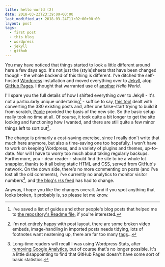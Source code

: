 ```yaml
---
title: hello world (2)
date: 2018-03-23T23:39:00+00:00
last_modified_at: 2018-03-24T11:02:00+00:00
layout: post
tags:
  - first post
  - this blog
  - wordpress
  - jekyll
  - github
---
```

You may have noticed that things started to look a little different around here a few days ago. It's not just the (style)sheets that have been changed though - the whole backend of this thing is different. I've ditched the self-hosted [Wordpress](https://wordpress.org/) installation and moved everything over to [Jekyll](https://jekyllrb.com/), atop [GitHub Pages](https://pages.github.com/). I thought that warranted use of [another](/blog/2008/11/hello-world/) _Hello World_.

I'll spare you the full details of how I shifted everything over to Jekyll - it's not a particularly unique undertaking[^fn-readme] - suffice to say, [this tool](https://ben.balter.com/wordpress-to-jekyll-exporter/) dealt with converting the 380 existing posts and, after one false-start trying to build it from scratch, [Poole](http://getpoole.com/) provided the basis of the new site. So the basic setup really took no time at all. Of course, it took quite a bit longer to get the site looking and functioning how I wanted, and there are still quite a few minor things left to sort out[^fn-todolist].

The change is primarily a cost-saving exercise, since I really don't write that much here anymore, but also a time-saving one too hopefully. I won't have to work on keeping Wordpress, and a variety of plugins and themes, up-to-date. Nor will I have to worry too much about taking regularly backups. Furthermore, you - dear reader - should find the site to be a whole lot snappier, thanks to it all being static HTML and CSS, served from GitHub's network. On the down side, there's no more commenting on posts (and i've lost all the old comments), i've currently no analytics to monitor visitor numbers[^fn-nostats], and [the blog's rss feed](http://www.sallonoroff.co.uk/blog/atom.xml) has had to change.

Anyway, I hope you like the changes overall. And if you spot anything that looks broken, it probably is, so please let me know.

[^fn-readme]: I've saved a list of guides and other people's blog posts that helped me to [the repository's Readme file](https://github.com/sallonoroff/sallonoroff.github.io/blob/master/README.md), if you're interested.

[^fn-todolist]: I'm not entirely happy with post layout, there are some broken video embeds, image-handling in imported posts needs tidying, lots of footnotes want neatening up, there are far too many [tags](/blog/tags)...

[^fn-nostats]: Long-time readers will recall I was using Wordpress Stats, after [removing Google Analytics](/blog/2013/05/beginning-a-google-diet/), but of course that's no longer possible. It's a little disappointing to find that GitHub Pages doesn't have some sort of basic statistics.
